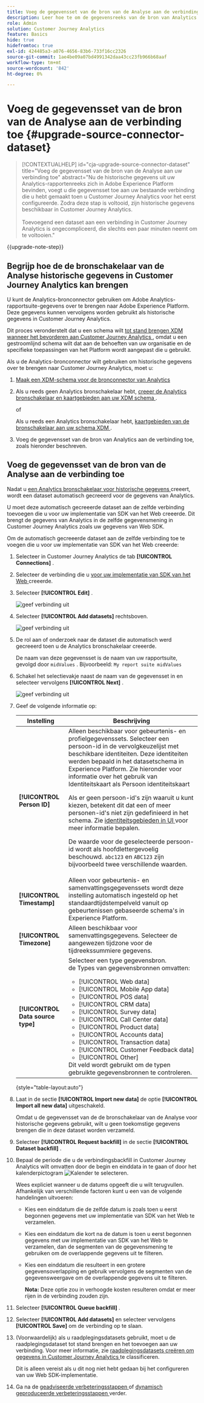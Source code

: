 ```yaml
---
title: Voeg de gegevensset van de bron van de Analyse aan de verbinding toe
description: Leer hoe te om de gegevensreeks van de bron van Analytics aan de verbinding toe te voegen
role: Admin
solution: Customer Journey Analytics
feature: Basics
hide: true
hidefromtoc: true
exl-id: 424485a3-a076-4656-83b6-733f16cc2326
source-git-commit: 1ae4be09a07bd4991342daa43cc23fb966b68aaf
workflow-type: tm+mt
source-wordcount: '842'
ht-degree: 0%

---
```


# Voeg de gegevensset van de bron van de Analyse aan de verbinding toe {#upgrade-source-connector-dataset}

<!-- markdownlint-disable MD034 -->

>[!CONTEXTUALHELP]
>id="cja-upgrade-source-connector-dataset"
>title="Voeg de gegevensset van de bron van de Analyse aan uw verbinding toe"
>abstract="Nu de historische gegevens uit uw Analytics-rapportenreeks zich in Adobe Experience Platform bevinden, voegt u die gegevensset toe aan uw bestaande verbinding die u hebt gemaakt toen u Customer Journey Analytics voor het eerst configureerde. Zodra deze stap is voltooid, zijn historische gegevens beschikbaar in Customer Journey Analytics.<br><br> Toevoegend een dataset aan een verbinding in Customer Journey Analytics is ongecompliceerd, die slechts een paar minuten neemt om te voltooien."

<!-- markdownlint-enable MD034 -->

{{upgrade-note-step}}

## Begrijp hoe de de bronschakelaar van de Analyse historische gegevens in Customer Journey Analytics kan brengen

U kunt de Analytics-bronconnector gebruiken om Adobe Analytics-rapportsuite-gegevens over te brengen naar Adobe Experience Platform. Deze gegevens kunnen vervolgens worden gebruikt als historische gegevens in Customer Journey Analytics.

Dit proces veronderstelt dat u een schema wilt [ tot stand brengen XDM wanneer het bevorderen aan Customer Journey Analytics ](/help/getting-started/cja-upgrade/cja-upgrade-schema-create.md), omdat u een gestroomlijnd schema wilt dat aan de behoeften van uw organisatie en de specifieke toepassingen van het Platform wordt aangepast die u gebruikt.

Als u de Analytics-bronconnector wilt gebruiken om historische gegevens over te brengen naar Customer Journey Analytics, moet u:

1. [Maak een XDM-schema voor de bronconnector van Analytics](/help/getting-started/cja-upgrade/cja-upgrade-source-connector-schema.md)

1. Als u reeds geen Analytics bronschakelaar hebt, [ creeer de Analytics bronschakelaar en kaartgebieden aan uw XDM schema ](/help/getting-started/cja-upgrade/cja-upgrade-source-connector.md).

   of

   Als u reeds een Analytics bronschakelaar hebt, [ kaartgebieden van de bronschakelaar aan uw schema XDM ](/help/getting-started/cja-upgrade/cja-upgrade-from-source-connector.md).

1. Voeg de gegevensset van de bron van Analytics aan de verbinding toe, zoals hieronder beschreven.

## Voeg de gegevensset van de bron van de Analyse aan de verbinding toe

Nadat u [ een Analytics bronschakelaar voor historische gegevens ](/help/getting-started/cja-upgrade/cja-upgrade-source-connector.md) creeert, wordt een dataset automatisch gecreeerd voor de gegevens van Analytics.

U moet deze automatisch gecreeerde dataset aan de zelfde verbinding toevoegen die u voor uw implementatie van SDK van het Web creeerde. Dit brengt de gegevens van Analytics in de zelfde gegevensmening in Customer Journey Analytics zoals uw gegevens van Web SDK.

Om de automatisch gecreeerde dataset aan de zelfde verbinding toe te voegen die u voor uw implementatie van SDK van het Web creeerde:

1. Selecteer in Customer Journey Analytics de tab **[!UICONTROL Connections]** .

1. Selecteer de verbinding die u [ voor uw implementatie van SDK van het Web ](/help/getting-started/cja-upgrade/cja-upgrade-connection.md) creeerde.

1. Selecteer **[!UICONTROL Edit]** .

   ![ geef verbinding ](assets/connection-add-dataset.png) uit

1. Selecteer **[!UICONTROL Add datasets]** rechtsboven.

   ![ geef verbinding ](assets/connection-add-dateset2.png) uit

1. De rol aan of onderzoek naar de dataset die automatisch werd gecreeerd toen u de Analytics bronschakelaar creeerde.

   De naam van deze gegevensset is de naam van uw rapportsuite, gevolgd door `midValues` . Bijvoorbeeld: `My report suite midValues`

1. Schakel het selectievakje naast de naam van de gegevensset in en selecteer vervolgens **[!UICONTROL Next]** .

   ![ geef verbinding ](assets/connection-add-dataset3.png) uit

1. Geef de volgende informatie op:

   <!-- Copied from help/connections/create-connection.md. Should we single source? -->

   | Instelling | Beschrijving |
   | --- | --- |
   | **[!UICONTROL Person ID]** | Alleen beschikbaar voor gebeurtenis- en profielgegevenssets. Selecteer een persoon-id in de vervolgkeuzelijst met beschikbare identiteiten. Deze identiteiten werden bepaald in het datasetschema in Experience Platform. Zie hieronder voor informatie over het gebruik van Identiteitskaart als Persoon identiteitskaart<p>Als er geen persoon-id&#39;s zijn waaruit u kunt kiezen, betekent dit dat een of meer personen-id&#39;s niet zijn gedefinieerd in het schema. Zie [ identiteitsgebieden in UI ](https://experienceleague.adobe.com/en/docs/experience-platform/xdm/ui/fields/identity) voor meer informatie bepalen. <p>De waarde voor de geselecteerde persoon-id wordt als hoofdlettergevoelig beschouwd. `abc123` en `ABC123` zijn bijvoorbeeld twee verschillende waarden. |
   | **[!UICONTROL Timestamp]** | Alleen voor gebeurtenis- en samenvattingsgegevenssets wordt deze instelling automatisch ingesteld op het standaardtijdstempelveld vanuit op gebeurtenissen gebaseerde schema&#39;s in Experience Platform. |
   | **[!UICONTROL Timezone]** | Alleen beschikbaar voor samenvattingsgegevens. Selecteer de aangewezen tijdzone voor de tijdreekssummiere gegevens. |
   | **[!UICONTROL Data source type]** | Selecteer een type gegevensbron. <br/> de Types van gegevensbronnen omvatten: <ul><li>[!UICONTROL Web data]</li><li>[!UICONTROL Mobile App data]</li><li>[!UICONTROL POS data]</li><li>[!UICONTROL CRM data]</li><li>[!UICONTROL Survey data]</li><li>[!UICONTROL Call Center data]</li><li>[!UICONTROL Product data]</li><li> [!UICONTROL Accounts data]</li><li> [!UICONTROL Transaction data]</li><li>[!UICONTROL Customer Feedback data]</li><li> [!UICONTROL Other]</li></ul>Dit veld wordt gebruikt om de typen gebruikte gegevensbronnen te controleren. |

   {style="table-layout:auto"}

1. Laat in de sectie **[!UICONTROL Import new data]** de optie **[!UICONTROL Import all new data]** uitgeschakeld.

   Omdat u de gegevensset van de de bronschakelaar van de Analyse voor historische gegevens gebruikt, wilt u geen toekomstige gegevens brengen die in deze dataset worden verzameld.

1. Selecteer **[!UICONTROL Request backfill]** in de sectie **[!UICONTROL Dataset backfill]** .

1. Bepaal de periode die u de verbindingsbackfill in Customer Journey Analytics wilt omvatten door de begin en einddata in te gaan of door het kalenderpictogram ![ Kalender ](https://spectrum.adobe.com/static/icons/workflow_18/Smock_Calendar_18_N.svg) te selecteren.

   Wees expliciet wanneer u de datums opgeeft die u wilt terugvullen. Afhankelijk van verschillende factoren kunt u een van de volgende handelingen uitvoeren:

   * Kies een einddatum die de zelfde datum is zoals toen u eerst begonnen gegevens met uw implementatie van SDK van het Web te verzamelen.

   * Kies een einddatum die kort na de datum is toen u eerst begonnen gegevens met uw implementatie van SDK van het Web te verzamelen, dan de segmenten van de gegevensmening te gebruiken om de overlappende gegevens uit te filteren.

   * Kies een einddatum die resulteert in een grotere gegevensoverlapping en gebruik vervolgens de segmenten van de gegevensweergave om de overlappende gegevens uit te filteren.

     **Nota:** Deze optie zou in verhoogde kosten resulteren omdat er meer rijen in de verbinding zouden zijn.

   <!-- Include any of the following?  Make sure you're explicit as to the dates you request backfill to. You want to request it to the date that you start gathering data with your Web SDK implementation. Also possibly include segments for any overlapping date. So you could request everything and then use a segment to exclude data that you don't want. That way if you need to move up the date, then you could change the date in the filter. Downside would be that you might pay for double rows.  When they do that, they're going to see all schema fields from both their custom schema and their Analytics schema. So they'll need to be cognizant to select the right fields, and never select any Analytics fields, because they will be mapped as part of the source connector. Never select any Analytics field group fields because they'll be mapped.  -->

1. Selecteer **[!UICONTROL Queue backfill]** .

1. Selecteer **[!UICONTROL Add datasets]** en selecteer vervolgens **[!UICONTROL Save]** om de verbinding op te slaan.

1. (Voorwaardelijk) als u raadplegingsdatasets gebruikt, moet u de raadplegingsdataset tot stand brengen en het toevoegen aan uw verbinding. Voor meer informatie, zie [ raadplegingsdatasets creëren om gegevens in Customer Journey Analytics ](/help/getting-started/cja-upgrade/cja-upgrade-dataset-lookup.md) te classificeren.

   Dit is alleen vereist als u dit nog niet hebt gedaan bij het configureren van uw Web SDK-implementatie.

1. Ga na de [ geadviseerde verbeteringsstappen ](/help/getting-started/cja-upgrade/cja-upgrade-recommendations.md#recommended-upgrade-steps-for-most-organizations) of [ dynamisch geproduceerde verbeteringsstappen ](https://gigazelle.github.io/cja-ttv/) verder.
